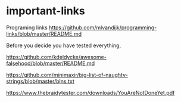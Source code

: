 # important-links

Programing links
https://github.com/mlvandijk/programming-links/blob/master/README.md

Before you decide you have tested everything,

https://github.com/kdeldycke/awesome-falsehood/blob/master/README.md

https://github.com/minimaxir/big-list-of-naughty-strings/blob/master/blns.txt

https://www.thebraidytester.com/downloads/YouAreNotDoneYet.pdf
